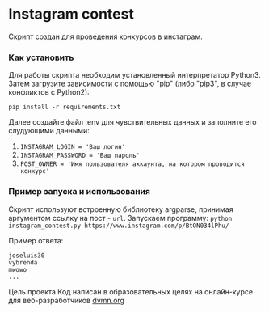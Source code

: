 # Instagram contest
Скрипт создан для проведения конкурсов в инстаграм.

### Как установить

Для работы скрипта необходим установленный интерпретатор Python3. Затем загрузите зависимости с помощью "pip"
(либо "pip3", в случае конфликтов с Python2):
```
pip install -r requirements.txt
```

Далее создайте файл .env для чувствительных данных и заполните его слудующими данными:
1. `INSTAGRAM_LOGIN = 'Ваш логин'`
2. `INSTAGRAM_PASSWORD = 'Ваш пароль'`
3. `POST_OWNER = 'Имя пользователя аккаунта, на котором проводится конкурс'`


### Пример запуска и использования
Скрипт используют встроенную библиотеку argparse, принимая аргументом ссылку на пост - `url`.
Запускаем программу:
`python instagram_contest.py https://www.instagram.com/p/BtON034lPhu/`

 Пример ответа:
 ```
joseluis30
vybrenda
mwowo
...
```

Цель проекта
Код написан в образовательных целях на онлайн-курсе для веб-разработчиков [dvmn.org](dvmn.org)
